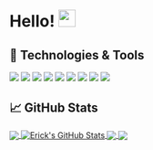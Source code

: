 
# Hello! <img src="https://raw.githubusercontent.com/MartinHeinz/MartinHeinz/master/wave.gif" width="30px">

## 🔧 Technologies & Tools
![](https://img.shields.io/badge/OS-Linux-informational?style=flat&logo=linux&logoColor=white&color=2bbc8a)
![](https://img.shields.io/badge/Editor-VScode-informational?style=flat&logo=visual-studio-code&logoColor=white&color=2bbc8a)
![](https://img.shields.io/badge/Code-JavaScript-informational?style=flat&logo=javascript&logoColor=white&color=2bbc8a)
![](https://img.shields.io/badge/Code-React-informational?style=flat&logo=react&logoColor=white&color=2bbc8a)
![](https://img.shields.io/badge/Shell-Bash-informational?style=flat&logo=gnu-bash&logoColor=white&color=2bbc8a)
![](https://img.shields.io/badge/%7B%7D%20Code-Less-informational?style=flat&logo=stylesheet&logoColor=white&color=2bbc8a)
![](https://img.shields.io/badge/Code-Typescript-informational?style=flat&logo=typescript&logoColor=white&color=2bbc8a)
![](https://img.shields.io/badge/Tools-GraphQL-informational?style=flat&logo=graphql&logoColor=white&color=2bbc8a)
![](https://img.shields.io/badge/Tools-Docker-informational?style=flat&logo=docker&logoColor=white&color=2bbc8a)

## &#x1f4c8; GitHub Stats

<a href="https://github.com/Aireck2/Aireck2">
  <img align="center" src="https://github-readme-stats.vercel.app/api/top-langs/?username=Aireck2&hide=java,html&title_color=ffffff&text_color=c9cacc&icon_color=2bbc8a&bg_color=1d1f21" />
</a>
<a href="https://github.com/Aireck2/Aireck2">
  <img align="center" src="https://github-readme-stats.vercel.app/api?username=Aireck2&show_icons=true&line_height=27&count_private=true&title_color=ffffff&text_color=c9cacc&icon_color=2bbc8a&bg_color=1d1f21" alt="Erick's GitHub Stats" />
</a>

<a href="https://github.com/Aireck2/python-project-blueprint">
  <img align="center" src="https://github-readme-stats.vercel.app/api/pin/?username=Aireck2&repo=cra-antd-ts&title_color=ffffff&text_color=c9cacc&icon_color=2bbc8a&bg_color=1d1f21" />
</a>


<a href="https://github.com/Aireck2/go-project-blueprint">
  <img align="center" src="https://github-readme-stats.vercel.app/api/pin/?username=Aireck2&repo=react-ts-intl&title_color=ffffff&text_color=c9cacc&icon_color=2bbc8a&bg_color=1d1f21" />
</a>    

